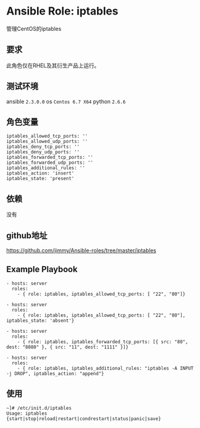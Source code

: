 # Ansible Role: iptables

管理CentOS的iptables

## 要求

此角色仅在RHEL及其衍生产品上运行。

## 测试环境

ansible `2.3.0.0`
os `Centos 6.7 X64`
python `2.6.6`

## 角色变量
    iptables_allowed_tcp_ports: ''
    iptables_allowed_udp_ports: ''
    iptables_deny_tcp_ports: ''
    iptables_deny_udp_ports: ''
    iptables_forwarded_tcp_ports: ''
    iptables_forwarded_udp_ports: ''
    iptables_additional_rules: ''
    iptables_action: 'insert'
    iptables_state: 'present'
    
## 依赖

没有

## github地址

https://github.com/jimmy/Ansible-roles/tree/master/iptables

## Example Playbook

    - hosts: server
      roles:
        - { role: iptables, iptables_allowed_tcp_ports: [ "22", "80"]}
        
    - hosts: server
      roles:
        - { role: iptables, iptables_allowed_tcp_ports: [ "22", "80"], iptables_state: 'absent'}

    - hosts: server
      roles:
        - { role: iptables, iptables_forwarded_tcp_ports: [{ src: "80", dest: "8080" }, { src: "11", dest: "1111" }]}
        
    - hosts: server
      roles:
        - { role: iptables, iptables_additional_rules: "iptables -A INPUT -j DROP", iptables_action: "append"}    

## 使用

```
~]# /etc/init.d/iptables 
Usage: iptables {start|stop|reload|restart|condrestart|status|panic|save}
```
